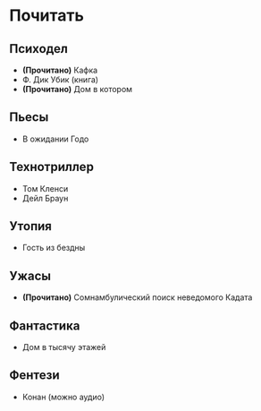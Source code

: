 # Почитать

## Психодел

* **(Прочитано)** Кафка
* Ф. Дик Убик (книга)
* **(Прочитано)** Дом в котором

## Пьесы

* В ожидании Годо

## Технотриллер

* Том Кленси
* Дейл Браун

## Утопия

* Гость из бездны

## Ужасы

* **(Прочитано)** Сомнамбулический поиск неведомого Кадата

## Фантастика

* Дом в тысячу этажей

## Фентези

* Конан (можно аудио)
